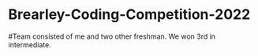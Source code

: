 # Brearley-Coding-Competition-2022

#Team consisted of me and two other freshman. We won 3rd in intermediate.
